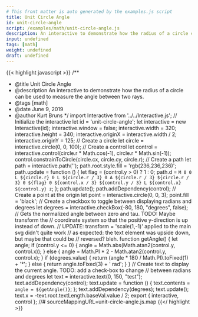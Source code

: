 ```yaml
---
# This front matter is auto generated by the examples.js script
title: Unit Circle Angle
id: unit-circle-angle
script: /examples/math/unit-circle-angle.js
description: An interactive to demonstrate how the radius of a circle can be used to measure the angle between two rays.
input: undefined
tags: [math]
weight: undefined
draft: undefined
---
```


{{< highlight javascript >}}
/**
* @title Unit Circle Angle
* @description An interactive to demonstrate how the radius of a circle can be used to measure the angle between two rays.
* @tags [math]
* @date June 9, 2019
* @author Kurt Bruns
*/
import Interactive from '../../Interactive.js';
// Initialize the interactive
let id = 'unit-circle-angle';
let interactive = new Interactive(id);
interactive.window = false;
interactive.width = 320;
interactive.height = 340;
interactive.originX = interactive.width / 2;
interactive.originY = 125;
// Create a circle
let circle = interactive.circle(0, 0, 100);
// Create a control
let control = interactive.control(circle.r * Math.cos(-1), circle.r * Math.sin(-1));
control.constrainToCircle(circle.cx, circle.cy, circle.r);
// Create a path
let path = interactive.path('');
path.root.style.fill = 'rgb(236,236,236)';
path.update = function () {
    let flag = (control.y > 0) ? 1 : 0;
    path.d = `M 0 0
            L ${circle.r} 0
            L ${circle.r / 3} 0
            A ${circle.r / 3} ${circle.r / 3} 0 ${flag} 0 ${control.x / 3} ${control.y / 3}
            L ${control.x} ${control.y}
            z`;
};
path.update();
path.addDependency(control);
// Create a point at the origin
let point = interactive.circle(0, 0, 3);
point.fill = 'black';
// Create a checkbox to toggle between displaying radians and degrees
let degrees = interactive.checkBox(-80, 180, "degrees", false);
// Gets the normalized angle between zero and tau. TODO: Maybe transform the
// coordinate system so that the positive y-direction is up instead of down.
// UPDATE: transform = 'scale(1,-1)' applied to the main svg  didn't quite work
// as expected: the text element was upside down, but maybe that could be
// reversed? bleh.
function getAngle() {
    let angle;
    if (control.y <= 0) {
        angle = Math.abs(Math.atan2(control.y, control.x));
    }
    else {
        angle = Math.PI * 2 - Math.atan2(control.y, control.x);
    }
    if (degrees.value) {
        return (angle * 180 / Math.PI).toFixed(1) + '°';
    }
    else {
        return angle.toFixed(3) + ' rad';
    }
}
// Create text to display the current angle. TODO: add a check-box to change
// between radians and degrees
let text = interactive.text(0, 150, "test");
text.addDependency(control);
text.update = function () {
    text.contents = `angle = ${getAngle()}`;
};
text.addDependency(degrees);
text.update();
text.x = -text.root.textLength.baseVal.value / 2;
export { interactive, control };
//# sourceMappingURL=unit-circle-angle.js.map
{{</ highlight >}}

